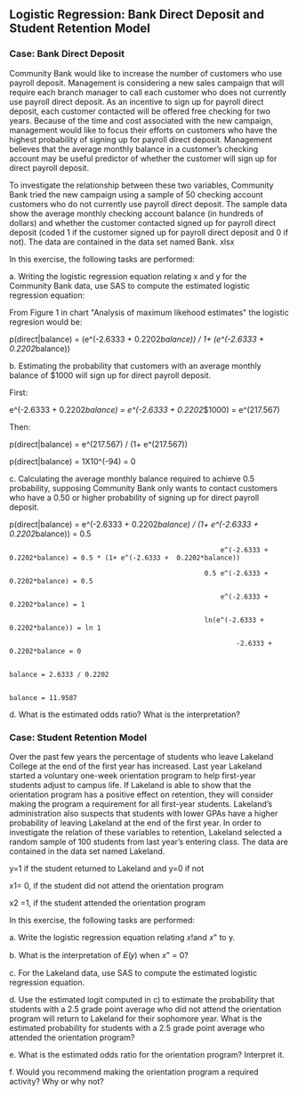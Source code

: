 ## Logistic Regression: Bank Direct Deposit and Student Retention Model

### Case: Bank Direct Deposit

Community Bank would like to increase the number of customers who use payroll
deposit. Management is considering a new sales campaign that will require each branch
manager to call each customer who does not currently use payroll direct deposit. As an
incentive to sign up for payroll direct deposit, each customer contacted will be offered
free checking for two years. Because of the time and cost associated with the new
campaign, management would like to focus their efforts on customers who have the
highest probability of signing up for payroll direct deposit. Management believes that the
average monthly balance in a customer’s checking account may be useful predictor of
whether the customer will sign up for direct payroll deposit.

To investigate the relationship between these two variables, Community Bank tried the new campaign
using a sample of 50 checking account customers who do not currently use payroll
direct deposit. The sample data show the average monthly checking account balance
(in hundreds of dollars) and whether the customer contacted signed up for payroll direct
deposit (coded 1 if the customer signed up for payroll direct deposit and 0 if not). The
data are contained in the data set named Bank. xlsx

In this exercise, the following tasks are performed:

a. Writing the logistic regression equation relating x and y for the Community Bank data, use SAS to compute the estimated logistic regression equation:


  From Figure 1 in chart "Analysis of maximum likehood estimates" the logistic regresion would be:

  p(direct|balance) = (e^(-2.6333 +  0.2202*balance)) / 1+ (e^(-2.6333 +  0.2202*balance))



b. Estimating the probability that customers with an average monthly balance of $1000 will sign up for direct payroll deposit. 


  First:
  
  e^(-2.6333 +  0.2202*balance) = e^(-2.6333 +  0.2202*$1000) = e^(217.567) 

  Then:
  
  p(direct|balance) = e^(217.567) / (1+ e^(217.567))  
  
  p(direct|balance) = 1X10^(-94) = 0
  


c. Calculating the average monthly balance required to achieve 0.5 probability, supposing Community Bank only wants to contact customers who have a 0.50 or higher probability of signing up for direct payroll deposit. 



p(direct|balance) = e^(-2.6333 +  0.2202*balance) / (1+ e^(-2.6333 +  0.2202*balance)) = 0.5

                                                         e^(-2.6333 +  0.2202*balance) = 0.5 * (1+ e^(-2.6333 +  0.2202*balance))
                                                         
                                                     0.5 e^(-2.6333 +  0.2202*balance) = 0.5
                                                     
                                                         e^(-2.6333 +  0.2202*balance) = 1
                                                         
                                                     ln(e^(-2.6333 +  0.2202*balance)) = ln 1
                                                     
                                                             -2.6333 +  0.2202*balance = 0 
                                                             
                                                                               balance = 2.6333 / 0.2202
                                                                               
                                                                               balance = 11.9587
                                                                               
                                       
d. What is the estimated odds ratio? What is the interpretation?


### Case: Student Retention Model

Over the past few years the percentage of students who leave Lakeland College at the
end of the first year has increased. Last year Lakeland started a voluntary one-week
orientation program to help first-year students adjust to campus life. If Lakeland is able
to show that the orientation program has a positive effect on retention, they will consider
making the program a requirement for all first-year students. Lakeland’s administration
also suspects that students with lower GPAs have a higher probability of leaving
Lakeland at the end of the first year. In order to investigate the relation of these
variables to retention, Lakeland selected a random sample of 100 students from last
year’s entering class. The data are contained in the data set named Lakeland.

y=1 if the student returned to Lakeland and y=0 if not

x1= 0, if the student did not attend the orientation program

x2 =1, if the student attended the orientation program

In this exercise, the following tasks are performed:

a. Write the logistic regression equation relating 𝑥!and 𝑥" to y.

b. What is the interpretation of 𝐸(𝑦) when 𝑥" = 0? 

c. For the Lakeland data, use SAS to compute the estimated logistic regression
equation. 

d. Use the estimated logit computed in c) to estimate the probability that students
with a 2.5 grade point average who did not attend the orientation program will
return to Lakeland for their sophomore year. What is the estimated probability for
students with a 2.5 grade point average who attended the orientation program?

e. What is the estimated odds ratio for the orientation program? Interpret it. 

f. Would you recommend making the orientation program a required activity? Why
or why not? 

